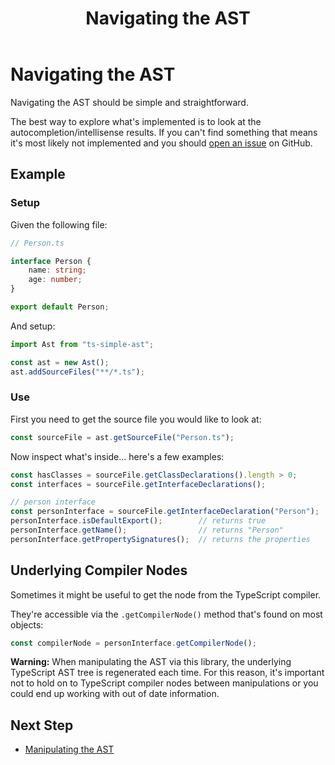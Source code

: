 ﻿---
title: Navigating the AST
---

# Navigating the AST

Navigating the AST should be simple and straightforward.

The best way to explore what's implemented is to look at the autocompletion/intellisense results.
If you can't find something that means it's most likely not implemented and you should [open an issue](https://github.com/dsherret/ts-simple-ast/issues) on GitHub.

## Example

### Setup

Given the following file:

```typescript
// Person.ts

interface Person {
    name: string;
    age: number;
}

export default Person;
```

And setup:

```typescript
import Ast from "ts-simple-ast";

const ast = new Ast();
ast.addSourceFiles("**/*.ts");
```

### Use

First you need to get the source file you would like to look at:

```typescript
const sourceFile = ast.getSourceFile("Person.ts");
```

Now inspect what's inside... here's a few examples:

```typescript
const hasClasses = sourceFile.getClassDeclarations().length > 0;
const interfaces = sourceFile.getInterfaceDeclarations();

// person interface
const personInterface = sourceFile.getInterfaceDeclaration("Person");
personInterface.isDefaultExport();        // returns true
personInterface.getName();                // returns "Person"
personInterface.getPropertySignatures();  // returns the properties
```

## Underlying Compiler Nodes

Sometimes it might be useful to get the node from the TypeScript compiler.

They're accessible via the `.getCompilerNode()` method that's found on most objects:

```typescript
const compilerNode = personInterface.getCompilerNode();
```

**Warning:** When manipulating the AST via this library, the underlying TypeScript AST tree is regenerated each time. For this reason, it's important not
to hold on to TypeScript compiler nodes between manipulations or you could end up working with out of date information.

## Next Step

* [Manipulating the AST](../manipulation/index)
